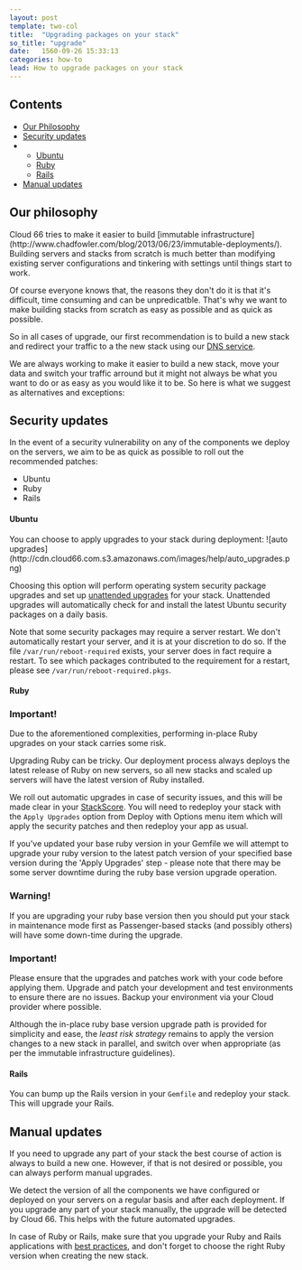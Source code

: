 ```yaml
---
layout: post
template: two-col
title:  "Upgrading packages on your stack"
so_title: "upgrade"
date:   1560-09-26 15:33:13
categories: how-to
lead: How to upgrade packages on your stack
---
```


<h2>Contents</h2>
<ul class="page-toc">
	<li>
		<a href="#philosophy">Our Philosophy</a>
	</li>
	<li>
		<a href="#updates">Security updates</a>
	        <li>
                <ul>
                <li><a href="#ubuntu">Ubuntu</a></li>
                </ul>
                <ul>
                <li><a href="#ruby">Ruby</a></li>
                </ul>
                <ul>
                <li><a href="#rails">Rails</a></li>
                </ul>
            </li>
	</li>
	<li>
		<a href="#manual">Manual updates</a>
	</li>
</ul>

<h2 id="philosophy">Our philosophy</h2>
Cloud 66 tries to make it easier to build [immutable infrastructure](http://www.chadfowler.com/blog/2013/06/23/immutable-deployments/). Building servers and stacks from scratch is much better than modifying existing server configurations and tinkering with settings until things start to work.

Of course everyone knows that, the reasons they don't do it is that it's difficult, time consuming and can be unpredicatble. That's why we want to make building stacks from scratch as easy as possible and as quick as possible.

So in all cases of upgrade, our first recommendation is to build a new stack and redirect your traffic to a the new stack using our [DNS service](/stack-features/dns-service.html).

We are always working to make it easier to build a new stack, move your data and switch your traffic arround but it might not always be what you want to do or as easy as you would like it to be. So here is what we suggest as alternatives and exceptions:

<h2 id="updates">Security updates</h2>

In the event of a security vulnerability on any of the components we deploy on the servers, we aim to be as quick as possible to roll out the recommended patches:

- Ubuntu
- Ruby
- Rails

<h4 id="ubuntu">Ubuntu</h4>
You can choose to apply upgrades to your stack during deployment:
![auto upgrades](http://cdn.cloud66.com.s3.amazonaws.com/images/help/auto_upgrades.png)

Choosing this option will perform operating system security package upgrades and set up [unattended upgrades](https://help.ubuntu.com/community/AutomaticSecurityUpdates) for your stack. Unattended upgrades will automatically check for and install the latest Ubuntu security packages on a daily basis.

Note that some security packages may require a server restart. We don't automatically restart your server, and it is at your discretion to do so. If the file `/var/run/reboot-required` exists, your server does in fact require a restart. To see which packages contributed to the requirement for a restart, please see `/var/run/reboot-required.pkgs`.

<h4 id="ruby">Ruby</h4>

<div class="notice notice-danger">
    <h3>Important!</h3>
    <p>Due to the aforementioned complexities, performing in-place Ruby upgrades on your stack carries some risk.</p>
</div>

Upgrading Ruby can be tricky. Our deployment process always deploys the latest release of Ruby on new servers, so all new stacks and scaled up servers will have the latest version of Ruby installed.

We roll out automatic upgrades in case of security issues, and this will be made clear in your [StackScore](/stack-features/stackscore.html). You will need to redeploy your stack with the `Apply Upgrades` option from Deploy with Options menu item which will apply the security patches and then redeploy your app as usual.

If you've updated your base ruby version in your Gemfile we will attempt to upgrade your ruby version to the latest patch version of your specified base version during the 'Apply Upgrades' step - please note that there may be some server downtime during the ruby base version upgrade operation.

<div class="notice notice-danger">
    <h3>Warning!</h3>
    <p>If you are upgrading your ruby base version then you should put your stack in maintenance mode first as Passenger-based stacks (and possibly others) will have some down-time during the upgrade.</p>
</div>

<div class="notice notice-danger">
    <h3>Important!</h3>
    <p>Please ensure that the upgrades and patches work with your code before applying them. Upgrade and patch your development and test environments to ensure there are no issues. Backup your environment via your Cloud provider where possible.</p>
    <p>Although the in-place ruby base version upgrade path is provided for simplicity and ease, the <i>least risk strategy</i> remains to apply the version changes to a new stack in parallel, and switch over when appropriate (as per the immutable infrastructure guidelines).</p>
</div>

<h4 id="rails">Rails</h4>

You can bump up the Rails version in your `Gemfile` and redeploy your stack. This will upgrade your Rails.

<h2 id="manual">Manual updates</h2>

If you need to upgrade any part of your stack the best course of action is always to build a new one. However, if that is not desired or possible, you can always perform manual upgrades.

We detect the version of all the components we have configured or deployed on your servers on a regular basis and after each deployment. If you upgrade any part of your stack manually, the upgrade will be detected by Cloud 66. This helps with the future automated upgrades.

In case of Ruby or Rails, make sure that you upgrade your Ruby and Rails applications with [best practices](http://edgeguides.rubyonrails.org/upgrading_ruby_on_rails.html), and don't forget to choose the right Ruby version when creating the new stack.
